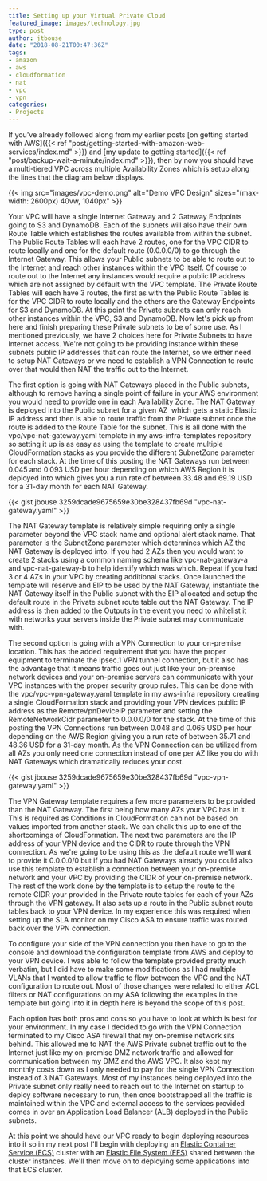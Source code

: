 ```yaml
---
title: Setting up your Virtual Private Cloud
featured_image: images/technology.jpg
type: post
author: jtbouse
date: "2018-08-21T00:47:36Z"
tags:
- amazon
- aws
- cloudformation
- nat
- vpc
- vpn
categories:
- Projects
---
```

If you've already followed along from my earlier posts [on getting started with AWS]({{< ref "post/getting-started-with-amazon-web-services/index.md" >}}) and [my update to getting started]({{< ref "post/backup-wait-a-minute/index.md" >}}), then by now you should have a multi-tiered VPC across multiple Availability Zones which is setup along the lines that the diagram below displays.

{{< img src="images/vpc-demo.png" alt="Demo VPC Design" sizes="(max-width: 2600px) 40vw, 1040px" >}}

Your VPC will have a single Internet Gateway and 2 Gateway Endpoints going to S3 and DynamoDB. Each of the subnets will also have their own Route Table which establishes the routes available from within the subnet. The Public Route Tables will each have 2 routes, one for the VPC CIDR to route locally and one for the default route (0.0.0.0/0) to go through the Internet Gateway. This allows your Public subnets to be able to route out to the Internet and reach other instances within the VPC itself. Of course to route out to the Internet any instances would require a public IP address which are not assigned by default with the VPC template. The Private Route Tables will each have 3 routes, the first as with the Public Route Tables is for the VPC CIDR to route locally and the others are the Gateway Endpoints for S3 and DynamoDB. At this point the Private subnets can only reach other instances within the VPC, S3 and DynamoDB. Now let's pick up from here and finish preparing these Private subnets to be of some use. As I mentioned previously, we have 2 choices here for Private Subnets to have Internet access. We're not going to be providing instance within these subnets public IP addresses that can route the Internet, so we either need to setup NAT Gateways or we need to establish a VPN Connection to route over that would then NAT the traffic out to the Internet.

The first option is going with NAT Gateways placed in the Public subnets, although to remove having a single point of failure in your AWS environment you would need to provide one in each Availability Zone. The NAT Gateway is deployed into the Public subnet for a given AZ  which gets a static Elastic IP address and then is able to route traffic from the Private subnet once the route is added to the Route Table for the subnet. This is all done with the vpc/vpc-nat-gateway.yaml template in my aws-infra-templates repository so setting it up is as easy as using the template to create multiple CloudFormation stacks as you provide the different SubnetZone parameter for each stack. At the time of this posting the NAT Gateways run between 0.045 and 0.093 USD per hour depending on which AWS Region it is deployed into which gives you a run rate of between 33.48 and 69.19 USD for a 31-day month for each NAT Gateway.

{{< gist jbouse 3259dcade9675659e30be328437fb69d "vpc-nat-gateway.yaml" >}}

The NAT Gateway template is relatively simple requiring only a single parameter beyond the VPC stack name and optional alert stack name. That parameter is the SubnetZone parameter which determines which AZ the NAT Gateway is deployed into. If you had 2 AZs then you would want to create 2 stacks using a common naming schema like vpc-nat-gateway-a and vpc-nat-gateway-b to help identify which was which. Repeat if you had 3 or 4 AZs in your VPC by creating additional stacks. Once launched the template will reserve and EIP to be used by the NAT Gateway, instantiate the NAT Gateway itself in the Public subnet with the EIP allocated and setup the default route in the Private subnet route table out the NAT Gateway. The IP address is then added to the Outputs in the event you need to whitelist it with networks your servers inside the Private subnet may communicate with.

The second option is going with a VPN Connection to your on-premise location. This has the added requirement that you have the proper equipment to terminate the ipsec.1 VPN tunnel connection, but it also has the advantage that it means traffic goes out just like your on-premise network devices and your on-premise servers can communicate with your VPC instances with the proper security group rules. This can be done with the vpc/vpc-vpn-gateway.yaml template in my aws-infra repository creating a single CloudFormation stack and providing your VPN devices public IP address as the RemoteVpnDeviceIP parameter and setting the RemoteNetworkCidr parameter to 0.0.0.0/0 for the stack. At the time of this posting the VPN Connections run between 0.048 and 0.065 USD per hour depending on the AWS Region giving you a run rate of between 35.71 and 48.36 USD for a 31-day month. As the VPN Connection can be utilized from all AZs you only need one connection instead of one per AZ like you do with NAT Gateways which dramatically reduces your cost.

{{< gist jbouse 3259dcade9675659e30be328437fb69d "vpc-vpn-gateway.yaml" >}}

The VPN Gateway template requires a few more parameters to be provided than the NAT Gateway. The first being how many AZs your VPC has in it. This is required as Conditions in CloudFormation can not be based on values imported from another stack. We can chalk this up to one of the shortcomings of CloudFormation. The next two parameters are the IP address of your VPN device and the CIDR to route through the VPN connection. As we're going to be using this as the default route we'll want to provide it 0.0.0.0/0 but if you had NAT Gateways already you could also use this template to establish a connection between your on-premise network and your VPC by providing the CIDR of your on-premise network. The rest of the work done by the template is to setup the route to the remote CIDR your provided in the Private route tables for each of your AZs through the VPN gateway. It also sets up a route in the Public subnet route tables back to your VPN device. In my experience this was required when setting up the SLA monitor on my Cisco ASA to ensure traffic was routed back over the VPN connection.

To configure your side of the VPN connection you then have to go to the console and download the configuration template from AWS and deploy to your VPN device. I was able to follow the template provided pretty much verbatim, but I did have to make some modifications as I had multiple VLANs that I wanted to allow traffic to flow between the VPC and the NAT configuration to route out. Most of those changes were related to either ACL filters or NAT configurations on my ASA following the examples in the template but going into it in depth here is beyond the scope of this post.

Each option has both pros and cons so you have to look at which is best for your environment. In my case I decided to go with the VPN Connection terminated to my Cisco ASA firewall that my on-premise network sits behind. This allowed me to NAT the AWS Private subnet traffic out to the Internet just like my on-premise DMZ network traffic and allowed for communication between my DMZ and the AWS VPC. It also kept my monthly costs down as I only needed to pay for the single VPN Connection instead of 3 NAT Gateways. Most of my instances being deployed into the Private subnet only really need to reach out to the Internet on startup to deploy software necessary to run, then once bootstrapped all the traffic is maintained within the VPC and external access to the services provided comes in over an Application Load Balancer (ALB) deployed in the Public subnets.

At this point we should have our VPC ready to begin deploying resources into it so in my next post I'll begin with deploying an [Elastic Container Service (ECS)](https://aws.amazon.com/ecs/) cluster with an [Elastic File System (EFS)](https://aws.amazon.com/efs/) shared between the cluster instances. We'll then move on to deploying some applications into that ECS cluster.
